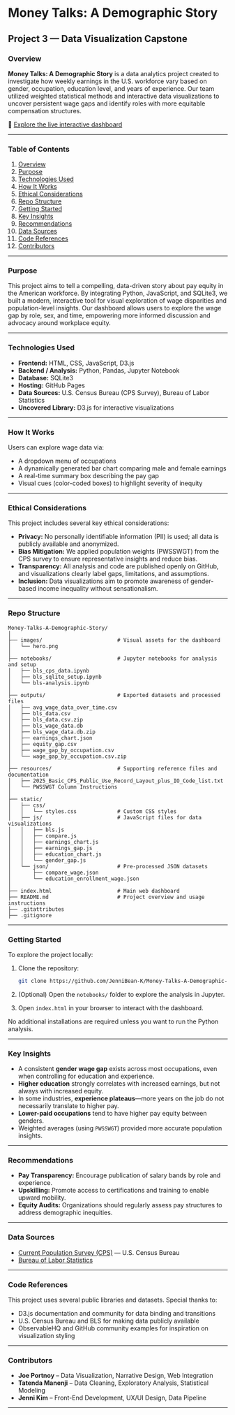 # Money Talks: A Demographic Story

## Project 3 — Data Visualization Capstone

### Overview

**Money Talks: A Demographic Story** is a data analytics project created to investigate how weekly earnings in the U.S. workforce vary based on gender, occupation, education level, and years of experience. Our team utilized weighted statistical methods and interactive data visualizations to uncover persistent wage gaps and identify roles with more equitable compensation structures.
  
🔗 [Explore the live interactive dashboard](https://incomparable-semolina-1febd4.netlify.app)

---

### Table of Contents

1. [Overview](#overview)
2. [Purpose](#purpose)
3. [Technologies Used](#technologies-used)
4. [How It Works](#how-it-works)
5. [Ethical Considerations](#ethical-considerations)
6. [Repo Structure](#repo-structure)
7. [Getting Started](#getting-started)
8. [Key Insights](#key-insights)
9. [Recommendations](#recommendations)
10. [Data Sources](#data-sources)
11. [Code References](#code-references)
12. [Contributors](#contributors)

---

### Purpose

This project aims to tell a compelling, data-driven story about pay equity in the American workforce. By integrating Python, JavaScript, and SQLite3, we built a modern, interactive tool for visual exploration of wage disparities and population-level insights. Our dashboard allows users to explore the wage gap by role, sex, and time, empowering more informed discussion and advocacy around workplace equity.

---

### Technologies Used

- **Frontend:** HTML, CSS, JavaScript, D3.js
- **Backend / Analysis:** Python, Pandas, Jupyter Notebook
- **Database:** SQLite3
- **Hosting:** GitHub Pages
- **Data Sources:** U.S. Census Bureau (CPS Survey), Bureau of Labor Statistics
- **Uncovered Library:** D3.js for interactive visualizations

---

### How It Works

Users can explore wage data via:
- A dropdown menu of occupations
- A dynamically generated bar chart comparing male and female earnings
- A real-time summary box describing the pay gap
- Visual cues (color-coded boxes) to highlight severity of inequity

---

### Ethical Considerations

This project includes several key ethical considerations:
- **Privacy:** No personally identifiable information (PII) is used; all data is publicly available and anonymized.
- **Bias Mitigation:** We applied population weights (PWSSWGT) from the CPS survey to ensure representative insights and reduce bias.
- **Transparency:** All analysis and code are published openly on GitHub, and visualizations clearly label gaps, limitations, and assumptions.
- **Inclusion:** Data visualizations aim to promote awareness of gender-based income inequality without sensationalism.

---

### Repo Structure

```
Money-Talks-A-Demographic-Story/
│
├── images/                        # Visual assets for the dashboard
│   └── hero.png
│
├── notebooks/                     # Jupyter notebooks for analysis and setup
│   ├── bls_cps_data.ipynb
│   ├── bls_sqlite_setup.ipynb
│   └── bls-analysis.ipynb
│
├── outputs/                       # Exported datasets and processed files
│   ├── avg_wage_data_over_time.csv
│   ├── bls_data.csv
│   ├── bls_data.csv.zip
│   ├── bls_wage_data.db
│   ├── bls_wage_data.db.zip
│   ├── earnings_chart.json
│   ├── equity_gap.csv
│   ├── wage_gap_by_occupation.csv
│   └── wage_gap_by_occupation.csv.zip
│
├── resources/                     # Supporting reference files and documentation
│   ├── 2025_Basic_CPS_Public_Use_Record_Layout_plus_IO_Code_list.txt
│   └── PWSSWGT Column Instructions
│
├── static/
│   ├── css/
│   │   └── styles.css             # Custom CSS styles
│   ├── js/                        # JavaScript files for data visualizations
│   │   ├── bls.js
│   │   ├── compare.js
│   │   ├── earnings_chart.js
│   │   ├── earnings_gap.js
│   │   ├── education_chart.js
│   │   └── gender_gap.js
│   └── json/                      # Pre-processed JSON datasets
│       ├── compare_wage.json
│       └── education_enrollment_wage.json
│
├── index.html                     # Main web dashboard
├── README.md                      # Project overview and usage instructions
├── .gitattributes
├── .gitignore
```

---

### Getting Started

To explore the project locally:

1. Clone the repository:
   ```bash
   git clone https://github.com/JenniBean-K/Money-Talks-A-Demographic-Story.git
   ```

2. (Optional) Open the `notebooks/` folder to explore the analysis in Jupyter.

3. Open `index.html` in your browser to interact with the dashboard.

No additional installations are required unless you want to run the Python analysis.

---

### Key Insights

- A consistent **gender wage gap** exists across most occupations, even when controlling for education and experience.
- **Higher education** strongly correlates with increased earnings, but not always with increased equity.
- In some industries, **experience plateaus**—more years on the job do not necessarily translate to higher pay.
- **Lower-paid occupations** tend to have higher pay equity between genders.
- Weighted averages (using `PWSSWGT`) provided more accurate population insights.

---

### Recommendations

- **Pay Transparency:** Encourage publication of salary bands by role and experience.
- **Upskilling:** Promote access to certifications and training to enable upward mobility.
- **Equity Audits:** Organizations should regularly assess pay structures to address demographic inequities.

---

### Data Sources

- [Current Population Survey (CPS)](https://www.census.gov/programs-surveys/cps.html) — U.S. Census Bureau
- [Bureau of Labor Statistics](https://www.bls.gov/)

---

### Code References

This project uses several public libraries and datasets. Special thanks to:
- D3.js documentation and community for data binding and transitions
- U.S. Census Bureau and BLS for making data publicly available
- ObservableHQ and GitHub community examples for inspiration on visualization styling

---

### Contributors

- **Joe Portnoy** – Data Visualization, Narrative Design, Web Integration  
- **Tatenda Manenji** – Data Cleaning, Exploratory Analysis, Statistical Modeling  
- **Jenni Kim** – Front-End Development, UX/UI Design, Data Pipeline

---
